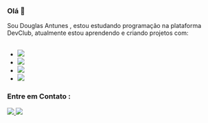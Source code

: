 ### Olá 👋

Sou Douglas Antunes , estou estudando programação na plataforma DevClub, atualmente estou aprendendo e criando projetos com: 
<br>
<br>
- <img src= "https://img.shields.io/badge/HTML5-E34F26?style=for-the-badge&logo=html5&logoColor=white"/>
- <img src= "https://img.shields.io/badge/CSS3-1572B6?style=for-the-badge&logo=css3&logoColor=white"/>
- <img src= "https://img.shields.io/badge/JavaScript-F7DF1E?style=for-the-badge&logo=javascript&logoColor=black"/>
- <img src= "https://img.shields.io/badge/React-20232A?style=for-the-badge&logo=react&logoColor=61DAFB"/>

### Entre em Contato :
<p>
<a href="https://www.instagram.com/douglas_xcvl?utm_source=qr&igsh=MXV4ZmZteWFldzJ2bA==">   
<img src="https://img.shields.io/badge/Instagram-E4405F?style=for-the-badge&logo=instagram&logoColor=white"/>
</a>
<a href="https://www.facebook.com/douglas.antunees?mibextid=ZbWKwL"/>
  <img src="https://img.shields.io/badge/Facebook-1877F2?style=for-the-badge&logo=facebook&logoColor=white"/>
</a>
</p>
